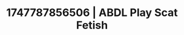---
categories:
- Softcore narrative
- Mormon missionary
- Sensual teasing
- Soft bondage
- Hog tying
image: /assets/images/1747787856506.jpg
layout: post
seo:
  description: Featured content with artistic Scat Fetish, ABDL Play. HD images available.
  keywords: Scat Fetish, ABDL Play
  og_image: /assets/images/1747787856506.jpg
  schema_type: VisualArtwork
tags:
- ABDL Play
- Scat Fetish
- '#1747787856506'
title: 1747787856506 | ABDL Play Scat Fetish
---
